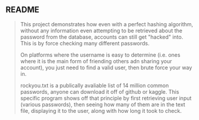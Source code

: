 README
---

>This project demonstrates how even with a perfect hashing algorithm, without any information even attempting to be retrieved about the password from the database, accounts can still get "hacked" into. This is by force checking many different passwords. 
>
>On platforms where the username is easy to determine (i.e. ones where it is the main form of friending others adn sharing your account), you just need to find a valid user, then brute force your way in.
>
>rockyou.txt is a publically avaliable list of 14 million common passwords, anyone can download it off of github or kaggle. This specific program shows off that principle by first retrieving user input (various passwords), then seeing how many of them are in the text file, displaying it to the user, along with how long it took to check.